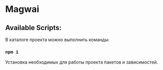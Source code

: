 # Magwai
## Available Scripts:
В каталоге проекта можно выполнить команды:
### `npm i`
Установка необходимых для работы проекта пакетов и зависимостей.
 
